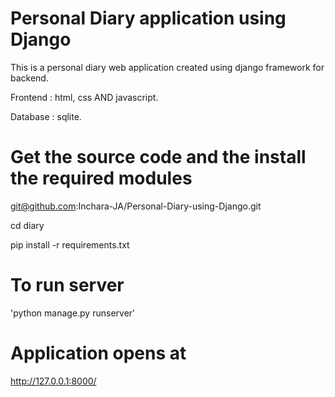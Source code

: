 # Personal Diary application using Django
This is a personal diary web application created using django framework for backend.

Frontend : html, css AND javascript.

Database : sqlite.

# Get the source code and the install the required modules
git@github.com:Inchara-JA/Personal-Diary-using-Django.git

cd diary

pip install -r requirements.txt

# To run server
'python manage.py runserver'
# Application opens at
http://127.0.0.1:8000/
